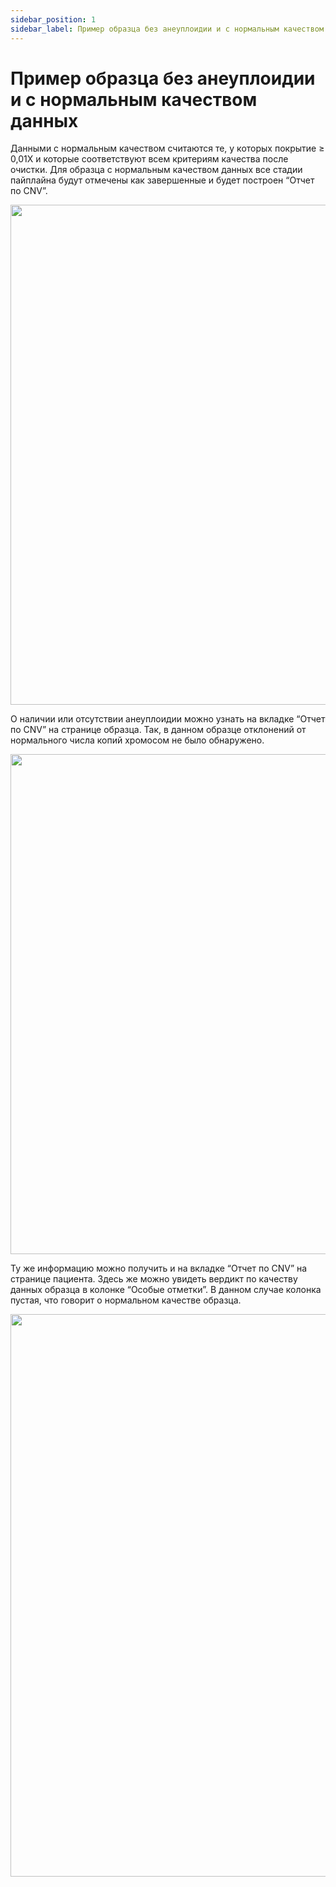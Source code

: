 ```yaml
---
sidebar_position: 1
sidebar_label: Пример образца без анеуплоидии и с нормальным качеством данных
---
```


# Пример образца без анеуплоидии и с нормальным качеством данных

Данными с нормальным качеством считаются те, у которых покрытие ≥ 0,01X и которые соответствуют всем критериям качества после очистки. Для образца с нормальным качеством данных все стадии пайплайна будут отмечены как завершенные и будет построен “Отчет по CNV”.

<p align="center">
<img src={require('/img/rus/38-main-page-normal-data-quality.png').default} width="800"/>
</p>

О наличии или отсутствии анеуплоидии можно узнать на вкладке “Отчет по CNV” на странице образца. Так, в данном образце отклонений от нормального числа копий хромосом не было обнаружено.

<p align="center">
<img src={require('/img/rus/39-cnv-report-normal-quality-data.png').default} width="800"/>
</p>

Ту же информацию можно получить и на вкладке “Отчет по CNV” на странице пациента. Здесь же можно увидеть вердикт по качеству данных образца в колонке “Особые отметки”. В данном случае колонка пустая, что говорит о нормальном качестве образца.

<p align="center">
<img src={require('/img/rus/40-cnv-report-not-detected-normal-data-quality.png').default} width="900"/>
</p>
